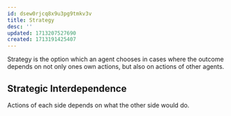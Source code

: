 ```yaml
---
id: dsew0rjcq8x9u3pg9tmkv3v
title: Strategy
desc: ''
updated: 1713207527690
created: 1713191425407
---
```


Strategy is the option which an agent chooses in cases where the outcome depends on not only ones own actions, but also on actions of other agents. 

## Strategic Interdependence

Actions of each side depends on what the other side would do.  